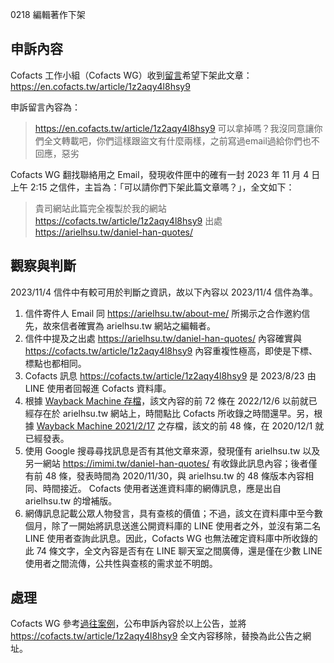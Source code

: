 0218 編輯著作下架

## 申訴內容

Cofacts 工作小組（Cofacts WG）收到[留言](https://www.facebook.com/groups/cofacts/posts/1959641497601003/?comment_id=3751964665035335)希望下架此文章：https://en.cofacts.tw/article/1z2aqy4l8hsy9

申訴留言內容為：

> https://en.cofacts.tw/article/1z2aqy4l8hsy9
> 可以拿掉嗎？我沒同意讓你們全文轉載吧，你們這樣跟盜文有什麼兩樣，之前寫過email過給你們也不回應，惡劣

Cofacts WG 翻找聯絡用之 Email，發現收件匣中的確有一封 2023 年 11 月 4 日 上午 2:15 之信件，主旨為：「可以請你們下架此篇文章嗎？」，全文如下：

> 貴司網站此篇完全複製於我的網站
> https://cofacts.tw/article/1z2aqy4l8hsy9
> 出處
> https://arielhsu.tw/daniel-han-quotes/

## 觀察與判斷

2023/11/4 信件中有較可用於判斷之資訊，故以下內容以 2023/11/4 信件為準。

1. 信件寄件人 Email 同 https://arielhsu.tw/about-me/ 所揭示之合作邀約信先，故來信者確實為 arielhsu.tw 網站之編輯者。
2. 信件中提及之出處 https://arielhsu.tw/daniel-han-quotes/ 內容確實與 https://cofacts.tw/article/1z2aqy4l8hsy9 內容重複性極高，即使是下標、標點也都相同。
3. Cofacts 訊息 https://cofacts.tw/article/1z2aqy4l8hsy9 是 2023/8/23 由 LINE 使用者回報進 Cofacts 資料庫。
4. 根據 [Wayback Machine 存檔](https://web.archive.org/web/20221206151833/https://arielhsu.tw/daniel-han-quotes/)，該文內容的前 72 條在 2022/12/6 以前就已經存在於 arielhsu.tw 網站上，時間點比 Cofacts 所收錄之時間還早。另，根據 [Wayback Machine 2021/2/17](https://web.archive.org/web/20210217112759/https://arielhsu.tw/daniel-han-quotes/) 之存檔，該文的前 48 條，在 2020/12/1 就已經發表。
5. 使用 Google 搜尋尋找訊息是否有其他文章來源，發現僅有 arielhsu.tw 以及另一網站 https://imimi.tw/daniel-han-quotes/ 有收錄此訊息內容；後者僅有前 48 條，發表時間為 2020/11/30，與 arielhsu.tw 的 48 條版本內容相同、時間接近。 Cofacts 使用者送進資料庫的網傳訊息，應是出自 arielhsu.tw 的增補版。
6. 網傳訊息記載公眾人物發言，具有查核的價值；不過，該文在資料庫中至今數個月，除了一開始將訊息送進公開資料庫的 LINE 使用者之外，並沒有第二名 LINE 使用者查詢此訊息。因此，Cofacts WG 也無法確定資料庫中所收錄的此 74 條文字，全文內容是否有在 LINE 聊天室之間廣傳，還是僅在少數 LINE 使用者之間流傳，公共性與查核的需求並不明朗。

## 處理

Cofacts WG 參考[過往案例](https://github.com/cofacts/takedowns/blob/master/2020/0103-ipman4.md)，公布申訴內容於以上公告，並將 https://cofacts.tw/article/1z2aqy4l8hsy9 全文內容移除，替換為此公告之網址。

